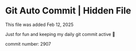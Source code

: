 # Git Auto Commit | Hidden File

This file was added Feb 12, 2025

Just for fun and keeping my daily git commit active 🤪

commit number: 2907
